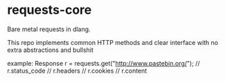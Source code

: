 # requests-core
Bare metal requests in dlang.

This repo implements common HTTP methods and clear interface with no extra abstractions and bullshit

example:
Response r = requests.get("http://www.pastebin.org/");
// r.status_code
// r.headers
// r.cookies
// r.content
